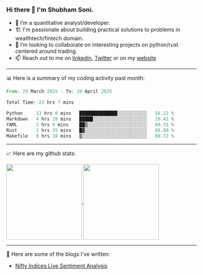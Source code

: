 ### Hi there 👋 I'm Shubham Soni.

- 🔭 I’m a quantitative analyst/developer.
- 🏗 I'm passionate about building practical solutions to problems in wealthtech/fintech domain.
- 👯 I’m looking to collaborate on interesting projects on python/rust centered around trading.
- 📫 Reach out to me on [linkedin](https://linkedin.com/in/shubxam), [Twitter](https://x.com/shubxam) or on my [website](https://blog.shubxam.tech)

---

📊 Here is a summary of my coding activity past month:

<!--START_SECTION:waka-->

```rust
From: 29 March 2025 - To: 10 April 2025

Total Time: 23 hrs 7 mins

Python     13 hrs 0 mins   ██████████████░░░░░░░░░░░   56.22 %
Markdown   4 hrs 29 mins   █████░░░░░░░░░░░░░░░░░░░░   19.41 %
YAML       2 hrs 9 mins    ██▒░░░░░░░░░░░░░░░░░░░░░░   09.31 %
Rust       1 hrs 35 mins   █▓░░░░░░░░░░░░░░░░░░░░░░░   06.88 %
Makefile   0 hrs 10 mins   ▒░░░░░░░░░░░░░░░░░░░░░░░░   00.72 %
```

<!--END_SECTION:waka-->

---

📈 Here are my github stats:

<a href="https://github.com/shubxam">
  <img height=200 align="center" src="https://github-readme-stats.vercel.app/api/?username=shubxam&theme=dark&show=prs_merged_percentage&hide_rank=true&disable_animations=true&card_width=450" />
</a>
<a href="https://github.com/shubxam">
  <img height=200 align="center" src="https://github-readme-stats.vercel.app/api/top-langs/?username=shubxam&hide=HTML,CSS,Jupyter%20Notebook,Dart&size_weight=0.5&count_weight=0.5&hide_progress=true&card_width=100" />
</a>

---

📝 Here are some of the blogs I've written:

<!-- BLOG-POST-LIST:START -->
- [Nifty Indices Live Sentiment Analysis](https://blog.shubxam.tech/nifty-indices-live-sentiment-analysis/)
<!-- BLOG-POST-LIST:END -->